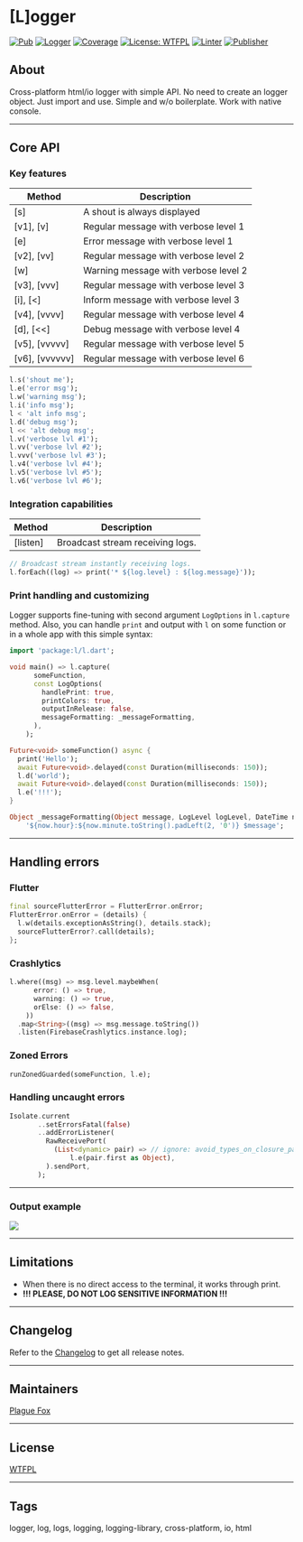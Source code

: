 # [L]ogger

[![Pub](https://img.shields.io/pub/v/l.svg)](https://pub.dev/packages/l)
[![Logger](https://github.com/PlugFox/l/actions/workflows/main.yml/badge.svg)](https://github.com/PlugFox/l/actions/workflows/main.yml)
[![Coverage](https://codecov.io/gh/PlugFox/l/branch/master/graph/badge.svg)](https://codecov.io/gh/PlugFox/l)
[![License: WTFPL](https://img.shields.io/badge/License-WTFPL-brightgreen.svg)](https://en.wikipedia.org/wiki/WTFPL)
[![Linter](https://img.shields.io/badge/style-linter-40c4ff.svg)](https://pub.dev/packages/linter)
[![Publisher](https://img.shields.io/pub/publisher/l.svg)](https://pub.dev/publishers/plugfox.dev/packages)

## About

Cross-platform html/io logger with simple API.
No need to create an logger object. Just import and use. Simple and w/o boilerplate.
Work with native console.

<!--![](https://github.com/PlugFox/l/raw/master/.img/l.gif)-->

---

## Core API

### Key features

| Method         | Description                          |
| -------------- | ------------------------------------ |
| [s]            | A shout is always displayed          |
| [v1], [v]      | Regular message with verbose level 1 |
| [e]            | Error message with verbose level 1   |
| [v2], [vv]     | Regular message with verbose level 2 |
| [w]            | Warning message with verbose level 2 |
| [v3], [vvv]    | Regular message with verbose level 3 |
| [i], [<]       | Inform message with verbose level 3  |
| [v4], [vvvv]   | Regular message with verbose level 4 |
| [d], [<<]      | Debug message with verbose level 4   |
| [v5], [vvvvv]  | Regular message with verbose level 5 |
| [v6], [vvvvvv] | Regular message with verbose level 6 |

```dart
l.s('shout me');
l.e('error msg');
l.w('warning msg');
l.i('info msg');
l < 'alt info msg';
l.d('debug msg');
l << 'alt debug msg';
l.v('verbose lvl #1');
l.vv('verbose lvl #2');
l.vvv('verbose lvl #3');
l.v4('verbose lvl #4');
l.v5('verbose lvl #5');
l.v6('verbose lvl #6');
```

### Integration capabilities

| Method   | Description                      |
| -------- | -------------------------------- |
| [listen] | Broadcast stream receiving logs. |

```dart
// Broadcast stream instantly receiving logs.
l.forEach((log) => print('* ${log.level} : ${log.message}'));
```

### Print handling and customizing

Logger supports fine-tuning with second argument `LogOptions` in `l.capture` method.
Also, you can handle `print` and output with `l` on some function or in a whole app with this simple syntax:

```dart
import 'package:l/l.dart';

void main() => l.capture(
      someFunction,
      const LogOptions(
        handlePrint: true,
        printColors: true,
        outputInRelease: false,
        messageFormatting: _messageFormatting,
      ),
    );

Future<void> someFunction() async {
  print('Hello');
  await Future<void>.delayed(const Duration(milliseconds: 150));
  l.d('world');
  await Future<void>.delayed(const Duration(milliseconds: 150));
  l.e('!!!');
}

Object _messageFormatting(Object message, LogLevel logLevel, DateTime now) =>
    '${now.hour}:${now.minute.toString().padLeft(2, '0')} $message';
```

---

## Handling errors

### Flutter

```dart
final sourceFlutterError = FlutterError.onError;
FlutterError.onError = (details) {
  l.w(details.exceptionAsString(), details.stack);
  sourceFlutterError?.call(details);
};
```

### Crashlytics

```dart
l.where((msg) => msg.level.maybeWhen(
      error: () => true,
      warning: () => true,
      orElse: () => false,
    ))
  .map<String>((msg) => msg.message.toString())
  .listen(FirebaseCrashlytics.instance.log);
```

### Zoned Errors

```dart
runZonedGuarded(someFunction, l.e);
```

### Handling uncaught errors

```dart
Isolate.current
       ..setErrorsFatal(false)
       ..addErrorListener(
         RawReceivePort(
           (List<dynamic> pair) => // ignore: avoid_types_on_closure_parameters
               l.e(pair.first as Object),
         ).sendPort,
       );
```

---

### Output example

![](.img/sample.png)

---

## Limitations

- When there is no direct access to the terminal, it works through print.
- **!!! PLEASE, DO NOT LOG SENSITIVE INFORMATION !!!**

---

## Changelog

Refer to the [Changelog](https://github.com/plugfox/l/blob/master/CHANGELOG.md) to get all release notes.

---

## Maintainers

[Plague Fox](https://plugfox.dev)

---

## License

[WTFPL](https://github.com/plugfox/l/blob/master/LICENSE)

---

## Tags

logger, log, logs, logging, logging-library, cross-platform, io, html
